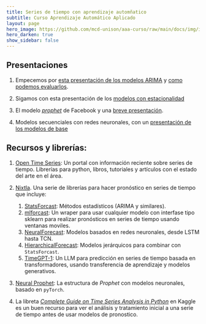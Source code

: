 ```yaml
---
title: Series de tiempo con aprendizaje automñatico
subtitle: Curso Aprendizaje Automático Aplicado
layout: page
hero_image: https://github.com/mcd-unison/aaa-curso/raw/main/docs/img/intro-banner.jpeg
hero_darken: true
show_sidebar: false
---
```


## Presentaciones 

1. Empecemos por [esta presentación de los modelos ARIMA](https://github.com/mcd-unison/aaa-curso/raw/main/slides/ARIMA-slides.pdf) y [como podemos evaluarlos](https://github.com/mcd-unison/aaa-curso/raw/main/slides/eval-ARIMA-slides.pdf).

2. Sigamos con esta presentación de los [modelos con estacionalidad](https://github.com/mcd-unison/aaa-curso/raw/main/slides/SARIMA-slides.pdf)

3. El modelo [*prophet*](https://facebook.github.io/prophet/) de Facebook y una [breve presentación](https://github.com/mcd-unison/aaa-curso/raw/main/slides/prophet.pdf).

4. Modelos secuenciales con redes neuronales, con un [presentación de los modelos de base](https://github.com/mcd-unison/aaa-curso/raw/main/slides/RNN-slides.pptx)

## Recursos y librerías:

1. [Open Time Series](https://opentimeseries.com): Un portal con información reciente sobre series de tiempo. Librerías para python, libros, tutoriales y artículos con el estado del arte en el área.
   
2. [Nixtla](https://nixtlaverse.nixtla.io). Una serie de librerías para hacer pronóstico en series de tiempo que incluye:
   1. [StatsForcast](https://github.com/Nixtla/statsforecast): Métodos estadísticos (ARIMA y similares).
   2. [mlforcast](https://github.com/Nixtla/mlforecast): Un wraper para usar cualquier modelo con interfase tipo sklearn para realizar pronósticos en series de tiempo usando ventanas moviles.
   3. [NeuralForecast](https://github.com/Nixtla/neuralforecast): Modelos basados en redes neuronales, desde LSTM hasta TCN. 
   4. [HierarchicalForecast](https://github.com/Nixtla/hierarchicalforecast): Modelos jerárquicos para combinar con `StatsForcast`.
   5. [TimeGPT-1](https://docs.nixtla.io): Un LLM para predicción en series de tiempo basada en transformadores, usando transferencia de aprendizaje y modelos generativos.
   
3. [Neural Prophet](https://neuralprophet.com): La estructura de *Prophet* con modelos neuronales, basado en `pyTorch`.

4. La libreta [*Complete Guide on Time Series Analysis in Python*](https://www.kaggle.com/code/prashant111/complete-guide-on-time-series-analysis-in-python) en Kaggle es un buen recurso para ver el análisis y tratamiento inicial a una serie de tiempo antes de usar modelos de pronostico.
